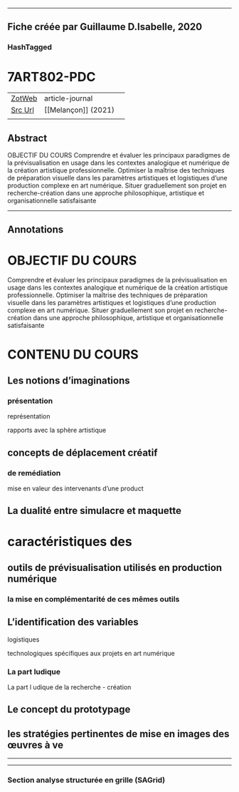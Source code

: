 
----
Fiche créée par Guillaume D.Isabelle, 2020 
---- 

### HashTagged 





# 7ART802-PDC



|       |       |       |
|  ---  |  ---  |  ---  |
|   [ZotWeb](http://zotero.org/users/180474/items/843UPE9A)    | article-journal      |       |
|   [Src Url](undefined)    |  [[Melançon]] (2021)     |       |
|       |       |       |


## Abstract

OBJECTIF DU COURS
Comprendre et évaluer les principaux paradigmes de la prévisualisation en usage dans les contextes analogique et numérique de la création artistique professionnelle. Optimiser la maîtrise des techniques de préparation visuelle dans les paramètres artistiques et logistiques d’une production complexe en art numérique. Situer graduellement son projet en recherche-création dans une approche philosophique, artistique et organisationnelle satisfaisante

----

## Annotations

OBJECTIF DU COURS
=================

Comprendre et évaluer les principaux paradigmes de la prévisualisation en usage dans les contextes analogique et numérique de la création artistique professionnelle. Optimiser la maîtrise des techniques de préparation visuelle dans les paramètres artistiques et logistiques d’une production complexe en art numérique. Situer graduellement son projet en recherche-création dans une approche philosophique, artistique et organisationnelle satisfaisante



CONTENU DU COURS
================



Les notions d’imaginations
--------------------------



### présentation



représentation



rapports avec la sphère artistique



concepts de déplacement créatif
-------------------------------



### de remédiation



mise en valeur des intervenants d’une product



La dualité entre simulacre et maquette
--------------------------------------



caractéristiques des
====================



outils de prévisualisation utilisés en production numérique
-----------------------------------------------------------



### la mise en complémentarité de ces mêmes outils



L’identification des variables
------------------------------



logistiques



technologiques spécifiques aux projets en art numérique



### La part ludique



La part l udique de la recherche - création



Le concept du prototypage
-------------------------



les stratégies pertinentes de mise en images des œuvres à ve
------------------------------------------------------------






----

----



### Section analyse structurée en grille (SAGrid)


